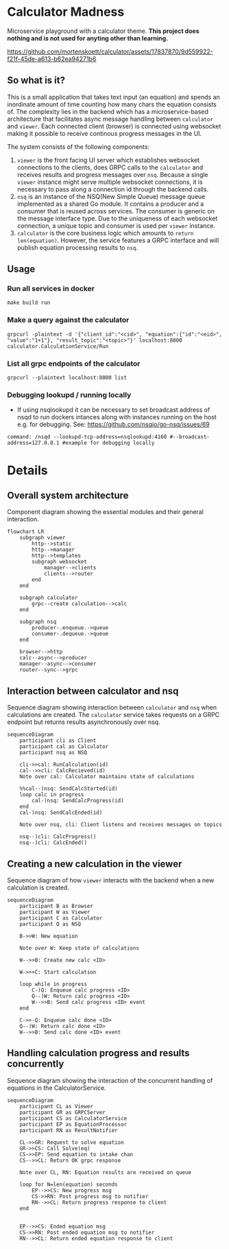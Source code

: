 # Calculator Madness
Microservice playground with a calculator theme.
**This project does nothing and is not used for anyting other than learning.**

https://github.com/mortenskoett/calculator/assets/17837870/9d559922-f21f-45de-a613-b62ea94271b6

## So what is it?
This is a small application that takes text input (an equation) and spends an inordinate amount of time counting how many chars the equation consists of. The complexity lies in the backend which has a microservice-based architecture that facilitates async message handling between `calculator` and `viewer`.
Each connected client (browser) is connected using websocket making it possible to receive continous progress messages in the UI.

The system consists of the following components:
1. `viewer` is the front facing UI server which establishes websocket connections to the clients, does GRPC calls to the `calculator` and receives results and progress messages over `nsq`. Because a single `viewer` instance might serve multiple websocket connections, it is necessary to pass along a connection id through the backend calls.
2. `nsq` is an instance of the NSQ(New Simple Queue) message queue implemented as a shared Go module. It contains a producer and a consumer that is reused across services. The consumer is generic on the message interface type. Due to the uniqueness of each websocket connection, a unique topic and consumer is used per `viewer` instance.
3. `calculator` is the core business logic which amounts to `return len(equation)`. However, the service features a GRPC interface and will publish equation processing results to `nsq`.

## Usage
### Run all services in docker
```
make build run
```

### Make a query against the calculator
```
grpcurl -plaintext -d '{"client_id":"<cid>", "equation":{"id":"<eid>", "value":"1+1"}, "result_topic":"<topic>"}' localhost:8000 calculator.CalculationService/Run
```

### List all grpc endpoints of the calculator
```
grpcurl --plaintext localhost:8000 list
```

### Debugging lookupd / running locally
- If using nsqlookupd it can be necessary to set broadcast address of nsqd to run dockers intances along with instances running on the host e.g. for debugging. See: https://github.com/nsqio/go-nsq/issues/69

```
command: /nsqd --lookupd-tcp-address=nsqlookupd:4160 #--broadcast-address=127.0.0.1 #example for debugging locally
```

# Details
## Overall system architecture
Component diagram showing the essential modules and their general interaction.
```mermaid
flowchart LR
    subgraph viewer
        http-->static
        http-->manager
        http-->templates
        subgraph websocket
            manager-->clients
            clients-->router
        end
    end

    subgraph calculator
        grpc--create calculation-->calc
    end

    subgraph nsq
        producer-.enqueue.->queue
        consumer-.dequeue.->queue
    end

    browser-->http
    calc--async-->producer
    manager--async-->consumer
    router--sync-->grpc
```

## Interaction between calculator and nsq
Sequence diagram showing interaction between `calculator` and `nsq` when calculations are created. The `calculator` service takes requests on a GRPC endpoint but returns results asynchronously over nsq.
```mermaid
sequenceDiagram
    participant cli as Client
    participant cal as Calculator
    participant nsq as NSQ

    cli->>cal: RunCalculation(id)
    cal-->>cli: CalcRecieved(id)
    Note over cal: Calculator maintains state of calculations

    %%cal--)nsq: SendCalcStarted(id)
    loop calc in progress
        cal-)nsq: SendCalcProgress(id)
    end
    cal-)nsq: SendCalcEnded(id)

    Note over nsq, cli: Client listens and receives messages on topics

    nsq--)cli: CalcProgress()
    nsq--)cli: CalcEnded()
```

## Creating a new calculation in the viewer
Sequence diagram of how `viewer` interacts with the backend when a new calculation is created.
```mermaid
sequenceDiagram
    participant B as Browser
    participant W as Viewer
    participant C as Calculator
    participant Q as NSQ

    B->>W: New equation

    Note over W: Keep state of calculations

    W-->>B: Create new calc <ID>

    W->>+C: Start calculation

    loop while in progress
        C-)Q: Enqueue calc progress <ID>
        Q--)W: Return calc progress <ID>
        W-->>B: Send calc progress <ID> event
    end

    C->>-Q: Enqueue calc done <ID>
    Q--)W: Return calc done <ID>
    W-->>B: Send calc done <ID> event
```

## Handling calculation progress and results concurrently
Sequence diagram showing the interaction of the concurrent handling of equations in the CalculatorService.
```mermaid
sequenceDiagram
    participant CL as Viewer
    participant GR as GRPCServer
    participant CS as CalculatorService
    participant EP as EquationProcessor
    participant RN as ResultNotifier

    CL->>GR: Request to solve equation
    GR->>CS: Call Solve(eq)
    CS->>EP: Send equation to intake chan
    CS-->>CL: Return OK grpc response

    Note over CL, RN: Equation results are received on queue

    loop for N=len(equation) seconds
        EP-->>CS: New progress msg
        CS->>RN: Post progress msg to notifier
        RN-->>CL: Return progress response to client
    end


    EP-->>CS: Ended equation msg
    CS->>RN: Post ended equation msg to notifier
    RN-->>CL: Return ended equation response to client

```
